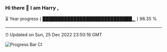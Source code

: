 ### Hi there 👋 I am Harry , 

⏳ Year progress { █████████████████████████████▁ } 98.35 %

---

⏰ Updated on Sun, 25 Dec 2022 23:50:18 GMT

![Progress Bar CI](https://github.com/duykhang68/duykhang68/workflows/Progress%20Bar%20CI/badge.svg)
